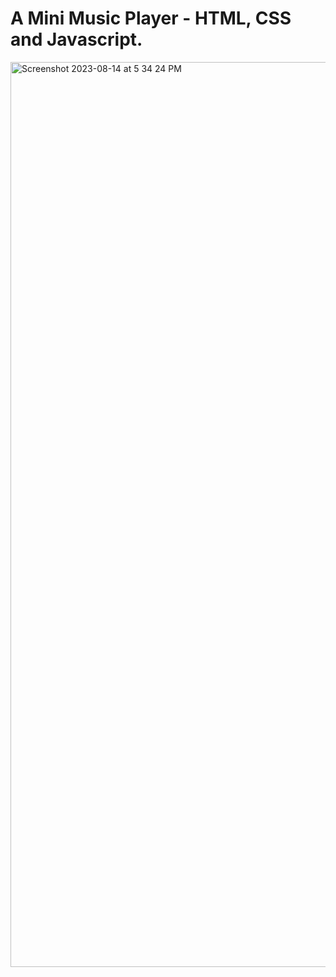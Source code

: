 # A Mini Music Player - HTML, CSS and Javascript.

<img width="1448" alt="Screenshot 2023-08-14 at 5 34 24 PM" src="https://github.com/Vivekkrdev/MyPodTest/blob/main/img/mypodd.png?raw=true">

